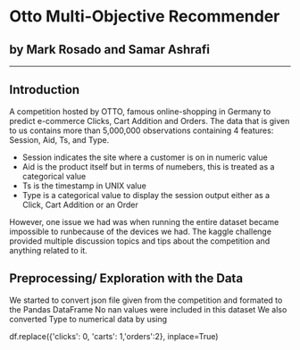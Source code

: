 # Otto Multi-Objective Recommender
## by Mark Rosado and Samar Ashrafi
-------------------------------------------------
## Introduction
A competition hosted by OTTO, famous online-shopping in Germany to predict e-commerce Clicks, Cart Addition and Orders. The data that is given to us contains more than 5,000,000 observations containing 4 features: Session, Aid, Ts, and Type.
- Session indicates the site where a customer is on in numeric value
- Aid is the product itself but in terms of numebers, this is treated as a categorical value
- Ts is the timestamp in UNIX value 
- Type is a categorical value to display the session output either as a Click, Cart Addition or an Order   

However, one issue we had was when running the entire dataset became impossible to runbecause of the devices we had. 
The kaggle challenge provided multiple discussion topics and tips about the competition and anything related to it. 

## Preprocessing/ Exploration with the Data
We started to convert json file given from the competition and formated to the Pandas DataFrame
No nan values were included in this dataset
We also converted Type to numerical data by using 

df.replace({'clicks': 0, 'carts': 1,'orders':2}, inplace=True)


